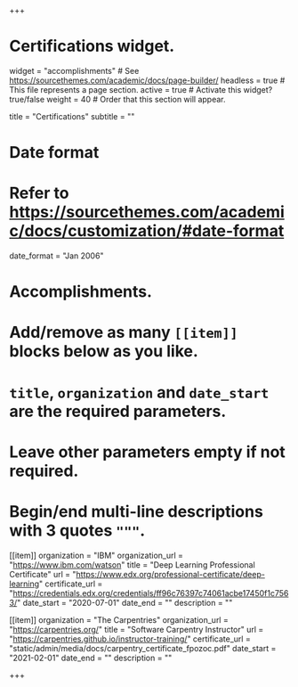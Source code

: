 +++
# Certifications widget.
widget = "accomplishments"  # See https://sourcethemes.com/academic/docs/page-builder/
headless = true  # This file represents a page section.
active = true  # Activate this widget? true/false
weight = 40  # Order that this section will appear.

title = "Certifications"
subtitle = ""

# Date format
#   Refer to https://sourcethemes.com/academic/docs/customization/#date-format
date_format = "Jan 2006"

# Accomplishments.
#   Add/remove as many `[[item]]` blocks below as you like.
#   `title`, `organization` and `date_start` are the required parameters.
#   Leave other parameters empty if not required.
#   Begin/end multi-line descriptions with 3 quotes `"""`.

[[item]]
  organization = "IBM"
  organization_url = "https://www.ibm.com/watson"
  title = "Deep Learning Professional Certificate"
  url = "https://www.edx.org/professional-certificate/deep-learning"
  certificate_url = "https://credentials.edx.org/credentials/ff96c76397c74061acbe17450f1c7563/"
  date_start = "2020-07-01"
  date_end = ""
  description = ""

[[item]]
  organization = "The Carpentries"
  organization_url = "https://carpentries.org/"
  title = "Software Carpentry Instructor"
  url = "https://carpentries.github.io/instructor-training/"
  certificate_url = "static/admin/media/docs/carpentry_certificate_fpozoc.pdf"
  date_start = "2021-02-01"
  date_end = ""
  description = ""

+++
